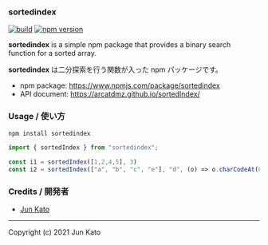 ### sortedindex

[![build](https://github.com/arcatdmz/sortedIndex/workflows/npm-publish/badge.svg)](https://github.com/arcatdmz/sortedIndex/actions?query=workflow%3Anpm-publish)
[![npm version](https://img.shields.io/npm/v/sortedindex)](https://www.npmjs.com/package/sortedindex)

**sortedindex** is a simple npm package that provides a binary search function for a sorted array.

**sortedindex** は二分探索を行う関数が入った npm パッケージです。

- npm package: https://www.npmjs.com/package/sortedindex
- API document: https://arcatdmz.github.io/sortedIndex/


### Usage / 使い方

```sh
npm install sortedindex
```

```typescript
import { sortedIndex } from "sortedindex";

const i1 = sortedIndex([1,2,4,5], 3)
const i2 = sortedIndex(["a", "b", "c", "e"], "d", (o) => o.charCodeAt(0));
```


### Credits / 開発者

- [Jun Kato](https://junkato.jp)


---
Copyright (c) 2021 Jun Kato
